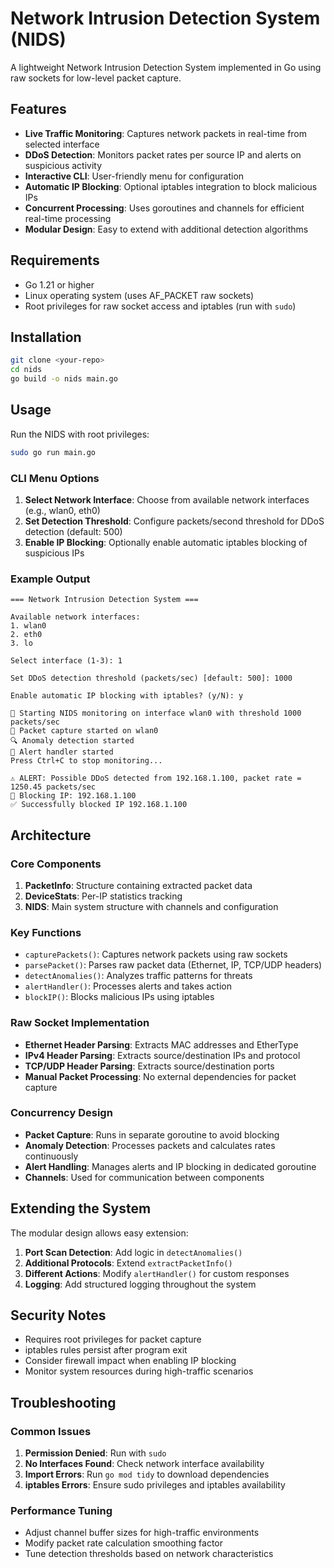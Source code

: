# Network Intrusion Detection System (NIDS)

A lightweight Network Intrusion Detection System implemented in Go using raw sockets for low-level packet capture.

## Features

- **Live Traffic Monitoring**: Captures network packets in real-time from selected interface
- **DDoS Detection**: Monitors packet rates per source IP and alerts on suspicious activity
- **Interactive CLI**: User-friendly menu for configuration
- **Automatic IP Blocking**: Optional iptables integration to block malicious IPs
- **Concurrent Processing**: Uses goroutines and channels for efficient real-time processing
- **Modular Design**: Easy to extend with additional detection algorithms

## Requirements

- Go 1.21 or higher
- Linux operating system (uses AF_PACKET raw sockets)
- Root privileges for raw socket access and iptables (run with `sudo`)

## Installation

```bash
git clone <your-repo>
cd nids
go build -o nids main.go
```

## Usage

Run the NIDS with root privileges:

```bash
sudo go run main.go
```

### CLI Menu Options

1. **Select Network Interface**: Choose from available network interfaces (e.g., wlan0, eth0)
2. **Set Detection Threshold**: Configure packets/second threshold for DDoS detection (default: 500)
3. **Enable IP Blocking**: Optionally enable automatic iptables blocking of suspicious IPs

### Example Output

```
=== Network Intrusion Detection System ===

Available network interfaces:
1. wlan0
2. eth0
3. lo

Select interface (1-3): 1

Set DDoS detection threshold (packets/sec) [default: 500]: 1000

Enable automatic IP blocking with iptables? (y/N): y

🚀 Starting NIDS monitoring on interface wlan0 with threshold 1000 packets/sec
📡 Packet capture started on wlan0
🔍 Anomaly detection started
🚨 Alert handler started
Press Ctrl+C to stop monitoring...

⚠️ ALERT: Possible DDoS detected from 192.168.1.100, packet rate = 1250.45 packets/sec
🚫 Blocking IP: 192.168.1.100
✅ Successfully blocked IP 192.168.1.100
```

## Architecture

### Core Components

1. **PacketInfo**: Structure containing extracted packet data
2. **DeviceStats**: Per-IP statistics tracking
3. **NIDS**: Main system structure with channels and configuration

### Key Functions

- `capturePackets()`: Captures network packets using raw sockets
- `parsePacket()`: Parses raw packet data (Ethernet, IP, TCP/UDP headers)
- `detectAnomalies()`: Analyzes traffic patterns for threats
- `alertHandler()`: Processes alerts and takes action
- `blockIP()`: Blocks malicious IPs using iptables

### Raw Socket Implementation

- **Ethernet Header Parsing**: Extracts MAC addresses and EtherType
- **IPv4 Header Parsing**: Extracts source/destination IPs and protocol
- **TCP/UDP Header Parsing**: Extracts source/destination ports
- **Manual Packet Processing**: No external dependencies for packet capture

### Concurrency Design

- **Packet Capture**: Runs in separate goroutine to avoid blocking
- **Anomaly Detection**: Processes packets and calculates rates continuously
- **Alert Handling**: Manages alerts and IP blocking in dedicated goroutine
- **Channels**: Used for communication between components

## Extending the System

The modular design allows easy extension:

1. **Port Scan Detection**: Add logic in `detectAnomalies()`
2. **Additional Protocols**: Extend `extractPacketInfo()` 
3. **Different Actions**: Modify `alertHandler()` for custom responses
4. **Logging**: Add structured logging throughout the system

## Security Notes

- Requires root privileges for packet capture
- iptables rules persist after program exit
- Consider firewall impact when enabling IP blocking
- Monitor system resources during high-traffic scenarios

## Troubleshooting

### Common Issues

1. **Permission Denied**: Run with `sudo`
2. **No Interfaces Found**: Check network interface availability
3. **Import Errors**: Run `go mod tidy` to download dependencies
4. **iptables Errors**: Ensure sudo privileges and iptables availability

### Performance Tuning

- Adjust channel buffer sizes for high-traffic environments
- Modify packet rate calculation smoothing factor
- Tune detection thresholds based on network characteristics